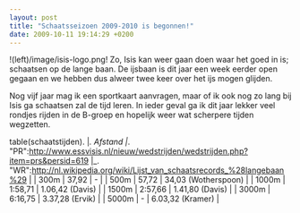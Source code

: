 ```yaml
---
layout: post
title: "Schaatsseizoen 2009-2010 is begonnen!"
date: 2009-10-11 19:14:29 +0200
---
```


!(left)/image/isis-logo.png!  Zo, Isis kan weer gaan doen waar het
goed in is; schaatsen op de lange baan. De ijsbaan is dit jaar een
week eerder open gegaan en we hebben dus alweer twee keer over het
ijs mogen glijden.

Nog vijf jaar mag ik een sportkaart aanvragen, maar of ik ook nog zo
lang bij Isis ga schaatsen zal de tijd leren. In ieder geval ga ik
dit jaar lekker veel rondjes rijden in de B-groep en hopelijk weer
wat scherpere tijden wegzetten.

table(schaatstijden).
|_. Afstand |_.  "PR":http://www.essvisis.nl/nieuw/wedstrijden/wedstrijden.php?item=prs&persid=619 |_. "WR":http://nl.wikipedia.org/wiki/Lijst_van_schaatsrecords_%28langebaan%29 |
| 300m | 37,92 | - |
| 500m | 57,72 | 34,03 (Wotherspoon) |
| 1000m | 1:58,71 | 1.06,42 (Davis) |
| 1500m | 2:57,66 | 1.41,80 (Davis) |
| 3000m | 6:16,75 | 3.37,28 (Ervik) |
| 5000m | - | 6.03,32 (Kramer) |
